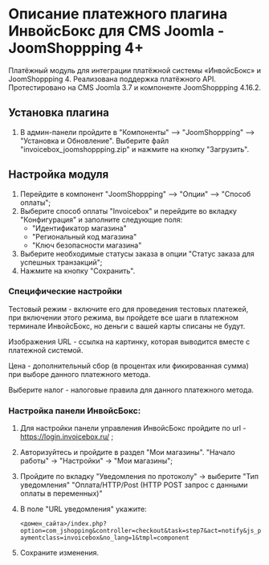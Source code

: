 # Описание платежного плагина ИнвойсБокс для CMS Joomla - JoomShoppping 4+

Платёжный модуль для интеграции платёжной системы «ИнвойсБокс» и JoomShoppping 4. Реализована поддержка платёжного API. Протестировано на CMS Joomla 3.7 и компоненте JoomShoppping 4.16.2.

## Установка плагина

1. В админ-панели пройдите в "Компоненты" —> "JoomShoppping" —> "Установка и Обновление". Выберите файл "invoicebox_joomshoppping.zip" и нажмите на кнопку "Загрузить".

## Настройка модуля
1. Перейдите в компонент "JoomShoppping" —> "Опции" —> "Способ оплаты";
1. Выберите способ оплаты "Invoicebox" и перейдите во вкладку "Конфигурация" и заполните следующие поля:
    - "Идентификатор магазина"
    - "Региональный код магазина"
    - "Ключ безопасности магазина"
1. Выберите необходимые статусы заказа в опции "Статус заказа для успешных транзакций";
1. Нажмите на кнопку "Сохранить".

### Специфические настройки 

Тестовый режим - включите его для проведения тестовых платежей, при включении этого режима, вы пройдете все шаги в платежном терминале ИнвойсБокс, но деньги с вашей карты списаны не будут.

Изображения URL - ссылка на картинку, которая выводится вместе с платежной системой. 

Цена - дополнительный сбор (в процентах или фикированная сумма) при выборе данного платежного метода.   

Выберите налог - налоговые правила для данного платежного метода.

### Настройка панели ИнвойсБокс:

1. Для настройки панели управления ИнвойсБокс пройдите по url - https://login.invoicebox.ru/ ;
1. Авторизуйтесь и пройдите в раздел "Мои магазины". "Начало работы" -> "Настройки" -> "Мои магазины";
1. Пройдите по вкладку "Уведомления по протоколу" -> выберите "Тип уведомления" "Оплата/HTTP/Post (HTTP POST запрос с данными оплаты в переменных)"
1. В поле "URL уведомления" укажите:

    `<домен_сайта>/index.php?option=com_jshopping&controller=checkout&task=step7&act=notify&js_paymentclass=invoicebox&no_lang=1&tmpl=component`

1. Сохраните изменения.